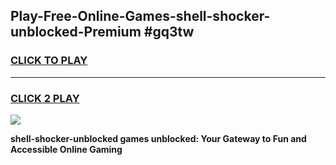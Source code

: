 
## Play-Free-Online-Games-shell-shocker-unblocked-Premium #gq3tw
<h3>
<a href="https://premium.freeplayer.one?title=shell-shocker-unblocked&ref=8M">CLICK TO PLAY</a></h3>
<hr>

<h3>
<a href="https://premium.freeplayer.one?title=shell-shocker-unblocked&ref=8M">CLICK 2 PLAY</a>
  
</h3>

<a href="https://premium.freeplayer.one?title=shell-shocker-unblocked&ref=8M"><img src="https://clearcache.store/games.png"></a>


**shell-shocker-unblocked games unblocked: Your Gateway to Fun and Accessible Online Gaming**
